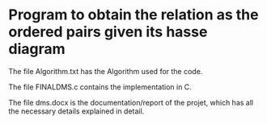 # Program to obtain the relation as the ordered pairs given its hasse diagram

The file Algorithm.txt has the Algorithm used for the code.

The file FINALDMS.c contains the implementation in C.

The file dms.docx is the documentation/report of the projet, which has all the necessary details explained in detail.
